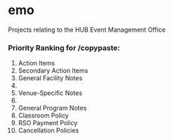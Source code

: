 # emo
Projects relating to the HUB Event Management Office

### Priority Ranking for /copypaste:

1. Action Items
2. Secondary Action Items
3. General Facility Notes
4. 
5. Venue-Specific Notes
6. 
7. General Program Notes
8. Classroom Policy
9. RSO Payment Policy
10. Cancellation Policies 